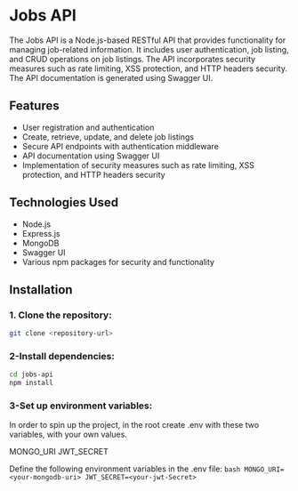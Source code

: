 # Jobs API

The Jobs API is a Node.js-based RESTful API that provides functionality for managing job-related information. It includes user authentication, job listing, and CRUD operations on job listings. The API incorporates security measures such as rate limiting, XSS protection, and HTTP headers security. The API documentation is generated using Swagger UI.

## Features

- User registration and authentication
- Create, retrieve, update, and delete job listings
- Secure API endpoints with authentication middleware
- API documentation using Swagger UI
- Implementation of security measures such as rate limiting, XSS protection, and HTTP headers security

## Technologies Used

- Node.js
- Express.js
- MongoDB
- Swagger UI
- Various npm packages for security and functionality

## Installation

### 1. Clone the repository:

   ```bash
   git clone <repository-url>
   ```
### 2-Install dependencies:
```bash
cd jobs-api
npm install
```
### 3-Set up environment variables:

In order to spin up the project, in the root create .env with these two variables, with your own values.

MONGO_URI
JWT_SECRET

Define the following environment variables in the .env file:
      ```bash
      MONGO_URI=<your-mongodb-uri>
      JWT_SECRET=<your-jwt-Secret>
      ```

